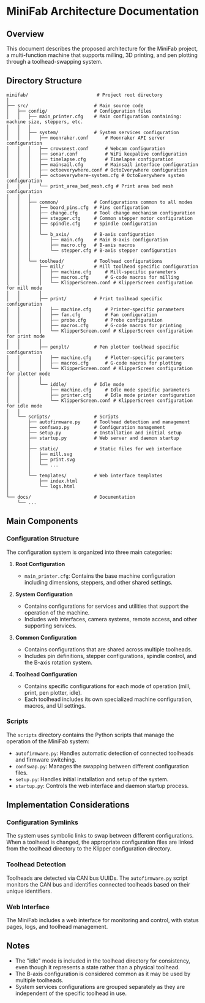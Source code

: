 # MiniFab Architecture Documentation

## Overview

This document describes the proposed architecture for the MiniFab project, a multi-function machine that supports milling, 3D printing, and pen plotting through a toolhead-swapping system.

## Directory Structure

```
minifab/                         # Project root directory
│
├── src/                        # Main source code
│   ├── config/                 # Configuration files
│   │   ├── main_printer.cfg    # Main configuration containing: machine size, steppers, etc.
│   │   │
│   │   ├── system/             # System services configuration
│   │   │   ├── moonraker.conf      # Moonraker API server configuration
│   │   │   ├── crowsnest.conf      # Webcam configuration
│   │   │   ├── sonar.conf          # WiFi keepalive configuration
│   │   │   ├── timelapse.cfg       # Timelapse configuration
│   │   │   ├── mainsail.cfg        # Mainsail interface configuration
│   │   │   ├── octoeverywhere.conf # OctoEverywhere configuration
│   │   │   ├── octoeverywhere-system.cfg # OctoEverywhere system configuration
│   │   │   └── print_area_bed_mesh.cfg # Print area bed mesh configuration
│   │   │
│   │   ├── common/             # Configurations common to all modes
│   │   │   ├── board_pins.cfg  # Pins configuration
│   │   │   ├── change.cfg      # Tool change mechanism configuration
│   │   │   ├── stepper.cfg     # Common stepper motor configuration
│   │   │   ├── spindle.cfg     # Spindle configuration
│   │   │   │
│   │   │   └── b_axis/         # B-axis configuration
│   │   │       ├── main.cfg    # Main B-axis configuration
│   │   │       ├── macro.cfg   # B-axis macros
│   │   │       └── stepper.cfg # B-axis stepper configuration
│   │   │
│   │   └── toolhead/           # Toolhead configurations
│   │       ├── mill/           # Mill toolhead specific configuration
│   │       │   ├── machine.cfg     # Mill-specific parameters
│   │       │   ├── macros.cfg      # G-code macros for milling
│   │       │   └── KlipperScreen.conf # KlipperScreen configuration for mill mode
│   │       │
│   │       ├── print/          # Print toolhead specific configuration
│   │       │   ├── machine.cfg     # Printer-specific parameters
│   │       │   ├── fan.cfg         # Fan configuration
│   │       │   ├── probe.cfg       # Probe configuration
│   │       │   ├── macros.cfg      # G-code macros for printing
│   │       │   └── KlipperScreen.conf # KlipperScreen configuration for print mode
│   │       │
│   │       ├── penplt/         # Pen plotter toolhead specific configuration
│   │       │   ├── machine.cfg     # Plotter-specific parameters
│   │       │   ├── macros.cfg      # G-code macros for plotting
│   │       │   └── KlipperScreen.conf # KlipperScreen configuration for plotter mode
│   │       │
│   │       └── iddle/          # Idle mode
│   │           ├── machine.cfg     # Idle mode specific parameters
│   │           ├── printer.cfg     # Idle mode printer configuration
│   │           └── KlipperScreen.conf # KlipperScreen configuration for idle mode
│   │
│   └── scripts/                # Scripts
│       ├── autofirmware.py     # Toolhead detection and management
│       ├── confswap.py         # Configuration management
│       ├── setup.py            # Installation and initial setup
│       ├── startup.py          # Web server and daemon startup
│       │
│       ├── static/             # Static files for web interface
│       │   ├── mill.svg
│       │   ├── print.svg
│       │   └── ...
│       │
│       └── templates/          # Web interface templates
│           ├── index.html
│           └── logs.html
│
└── docs/                       # Documentation
    └── ...
```

## Main Components

### Configuration Structure

The configuration system is organized into three main categories:

1. **Root Configuration**
   - `main_printer.cfg`: Contains the base machine configuration including dimensions, steppers, and other shared settings.

2. **System Configuration**
   - Contains configurations for services and utilities that support the operation of the machine.
   - Includes web interfaces, camera systems, remote access, and other supporting services.

3. **Common Configuration**
   - Contains configurations that are shared across multiple toolheads.
   - Includes pin definitions, stepper configurations, spindle control, and the B-axis rotation system.

4. **Toolhead Configuration**
   - Contains specific configurations for each mode of operation (mill, print, pen plotter, idle).
   - Each toolhead includes its own specialized machine configuration, macros, and UI settings.

### Scripts

The `scripts` directory contains the Python scripts that manage the operation of the MiniFab system:

- `autofirmware.py`: Handles automatic detection of connected toolheads and firmware switching.
- `confswap.py`: Manages the swapping between different configuration files.
- `setup.py`: Handles initial installation and setup of the system.
- `startup.py`: Controls the web interface and daemon startup process.

## Implementation Considerations

### Configuration Symlinks

The system uses symbolic links to swap between different configurations. When a toolhead is changed, the appropriate configuration files are linked from the toolhead directory to the Klipper configuration directory.

### Toolhead Detection

Toolheads are detected via CAN bus UUIDs. The `autofirmware.py` script monitors the CAN bus and identifies connected toolheads based on their unique identifiers.

### Web Interface

The MiniFab includes a web interface for monitoring and control, with status pages, logs, and toolhead management.

## Notes

- The "idle" mode is included in the toolhead directory for consistency, even though it represents a state rather than a physical toolhead.
- The B-axis configuration is considered common as it may be used by multiple toolheads.
- System services configurations are grouped separately as they are independent of the specific toolhead in use.